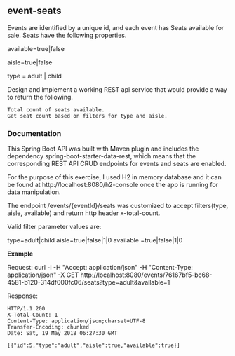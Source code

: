 ## event-seats

Events are identified by a unique id, and each event has Seats available for sale. Seats have the following properties.

available=true|false

aisle=true|false

type = adult | child

Design and implement a working REST api service that would provide a way to return the following.

    Total count of seats available.
    Get seat count based on filters for type and aisle. 

### Documentation

This Spring Boot API was built with Maven plugin and includes the dependency spring-boot-starter-data-rest, which means that the corresponding 
REST API CRUD endpoints for events and seats are enabled.

For the purpose of this exercise, I used H2 in memory database and it can be found at http://localhost:8080/h2-console once the app is running for data manipulation. 

The endpoint /events/{eventId}/seats was customized to accept filters(type, aisle, available) and return http header x-total-count.

Valid filter parameter values are:

type=adult|child 
aisle=true|false|1|0
available =true|false|1|0

**Example** 

Request: 
    curl -i -H "Accept: application/json" -H "Content-Type: application/json" -X GET http://localhost:8080/events/76167bf5-bc68-4581-b120-314df000fc06/seats?type=adult&available=1

Response:
    
    HTTP/1.1 200 
    X-Total-Count: 1
    Content-Type: application/json;charset=UTF-8
    Transfer-Encoding: chunked
    Date: Sat, 19 May 2018 06:27:30 GMT

    [{"id":5,"type":"adult","aisle":true,"available":true}]
    